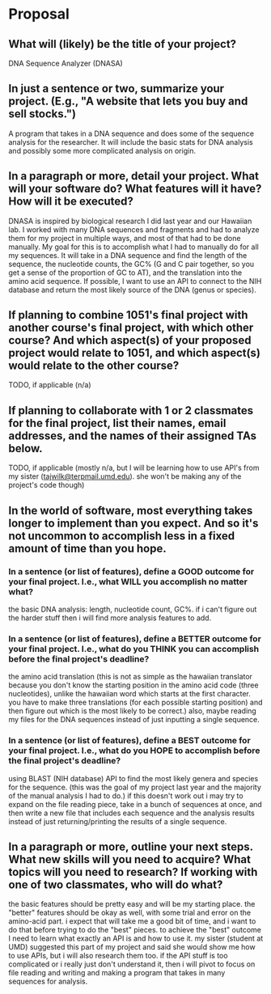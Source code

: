 # Proposal

## What will (likely) be the title of your project?

DNA Sequence Analyzer (DNASA)

## In just a sentence or two, summarize your project. (E.g., "A website that lets you buy and sell stocks.")

A program that takes in a DNA sequence and does some of the sequence analysis for the researcher. It will include the basic stats for DNA analysis and possibly some more complicated analysis on origin.

## In a paragraph or more, detail your project. What will your software do? What features will it have? How will it be executed?

DNASA is inspired by biological research I did last year and our Hawaiian lab. I worked with many DNA sequences and fragments and had to analyze them for my project in multiple ways, and most of that had to be done manually. My goal for this is to accomplish what I had to manually do for all my sequences. It will take in a DNA sequence and find the length of the sequence, the nucleotide counts, the GC% (G and C pair together, so you get a sense of the proportion of GC to AT), and the translation into the amino acid sequence. If possible, I want to use an API to connect to the NIH database and return the most likely source of the DNA (genus or species).

## If planning to combine 1051's final project with another course's final project, with which other course? And which aspect(s) of your proposed project would relate to 1051, and which aspect(s) would relate to the other course?

TODO, if applicable (n/a)

## If planning to collaborate with 1 or 2 classmates for the final project, list their names, email addresses, and the names of their assigned TAs below.

TODO, if applicable (mostly n/a, but I will be learning how to use API's from my sister (tajwilk@terpmail.umd.edu). she won't be making any of the project's code though)

## In the world of software, most everything takes longer to implement than you expect. And so it's not uncommon to accomplish less in a fixed amount of time than you hope.

### In a sentence (or list of features), define a GOOD outcome for your final project. I.e., what WILL you accomplish no matter what?

the basic DNA analysis: length, nucleotide count, GC%. if i can't figure out the harder stuff then i will find more analysis features to add.

### In a sentence (or list of features), define a BETTER outcome for your final project. I.e., what do you THINK you can accomplish before the final project's deadline?

the amino acid translation (this is not as simple as the hawaiian translator because you don't know the starting position in the amino acid code (three nucleotides), unlike the hawaiian word which starts at the first character. you have to make three translations (for each possible starting position) and then figure out which is the most likely to be correct.) also, maybe reading my files for the DNA sequences instead of just inputting a single sequence.

### In a sentence (or list of features), define a BEST outcome for your final project. I.e., what do you HOPE to accomplish before the final project's deadline?

using BLAST (NIH database) API to find the most likely genera and species for the sequence. (this was the goal of my project last year and the majority of the manual analysis I had to do.) if this doesn't work out i may try to expand on the file reading piece,  take in a bunch of sequences at once, and then write a new file that includes each sequence and the analysis results instead of just returning/printing the results of a single sequence.

## In a paragraph or more, outline your next steps. What new skills will you need to acquire? What topics will you need to research? If working with one of two classmates, who will do what?

the basic features should be pretty easy and will be my starting place. the "better" features should be okay as well, with some trial and error on the amino-acid part. i expect that will take me a good bit of time, and i want to do that before trying to do the "best" pieces. to achieve the "best" outcome I need to learn what exactly an API is and how to use it. my sister (student at UMD) suggested this part of my project and said she would show me how to use APIs, but i will also research them too. if the API stuff is too complicated or i really just don't understand it, then i will pivot to focus on file reading and writing and making a program that takes in many sequences for analysis.
